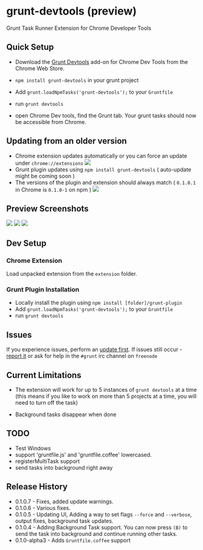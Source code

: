 grunt-devtools (preview)
==============

Grunt Task Runner Extension for Chrome Developer Tools

## Quick Setup

* Download the [Grunt Devtools](https://chrome.google.com/webstore/detail/grunt-devtools/fbiodiodggnlakggeeckkjccjhhjndnb?hl=en)
add-on for Chrome Dev Tools from the Chrome Web Store.

* `npm install grunt-devtools` in your grunt project
* Add `grunt.loadNpmTasks('grunt-devtools');` to your `Gruntfile`
* run `grunt devtools`
* open Chrome Dev tools, find the Grunt tab. Your grunt tasks should now be accessible from Chrome.


## Updating from an older version

* Chrome extension updates automatically or you can force an update under `chrome://extensions` ![](http://v14d.com/i/513cbb8a20af4.png)
* Grunt plugin updates using `npm install grunt-devtools` ( auto-update might be coming soon )
* The versions of the plugin and extension should always match ( `0.1.0.1` in Chrome is `0.1.0-1` on npm )
![](http://v14d.com/i/5134559bdb23a.jpg)

## Preview Screenshots

![](http://v14d.com/i/513394803d3d9.jpg)
![](http://v14d.com/i/513393cbb7e8b.jpg)
![](http://v14d.com/i/5133941ceb6b4.jpg)

## Dev Setup

### Chrome Extension

Load unpacked extension from the `extension` folder.

### Grunt Plugin Installation

* Locally install the plugin using `npm install [folder]/grunt-plugin`
* Add `grunt.loadNpmTasks('grunt-devtools');` to your `Gruntfile`
* run `grunt devtools`

## Issues

If you experience issues, perform an [update first](https://github.com/vladikoff/grunt-devtools#updating-from-an-older-version).
If issues still occur - [report it](https://github.com/vladikoff/grunt-devtools/issues) or ask for help in the  `#grunt` irc channel on `freenode`

## Current Limitations

* The extension will work for up to 5 instances of `grunt devtools` at a time
(this means if you like to work on more than 5 projects at a time, you will need to turn off the task)

* Background tasks disappear when done

## TODO

* Test Windows
* support 'gruntfile.js' and 'gruntfile.coffee' lowercased.
* registerMultiTask support
* send tasks into background right away

## Release History

* 0.1.0.7 - Fixes, added update warnings.
* 0.1.0.6 - Various fixes.
* 0.1.0.5 - Updating UI, Adding a way to set flags `--force` and `--verbose`, output fixes, background task updates.
* 0.1.0.4 - Adding Background Task support. You can now press `(B)` to send
the task into background and continue running other tasks.
* 0.1.0-alpha3 - Adds `Gruntfile.coffee` support
